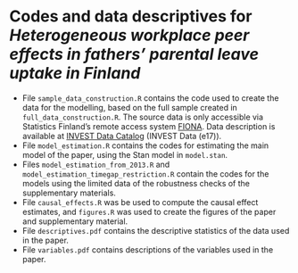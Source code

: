 Codes and data descriptives for *Heterogeneous workplace peer effects in
fathers’ parental leave uptake in Finland*
================

- File `sample_data_construction.R` contains the code used to create the
  data for the modelling, based on the full sample created in
  `full_data_construction.R`. The source data is only accessible via
  Statistics Finland’s remote access system
  [FIONA](https://stat.fi/tup/tutkijapalvelut/fiona-etakayttojarjestelma_en.html).
  Data description is available at [INVEST Data
  Catalog](https://investdata.utu.fi/catalog) (INVEST Data (e17)).
- File `model_estimation.R` contains the codes for estimating the main
  model of the paper, using the Stan model in `model.stan`.
- Files `model_estimation_from_2013.R` and
  `model_estimation_timegap_restriction.R` contain the codes for the
  models using the limited data of the robustness checks of the
  supplementary materials.
- File `causal_effects.R` was be used to compute the causal effect
  estimates, and `figures.R` was used to create the figures of the paper
  and supplementary material.
- File `descriptives.pdf` contains the descriptive statistics of the data used in the paper.
- File `variables.pdf` contains descriptions of the variables used in the paper.



